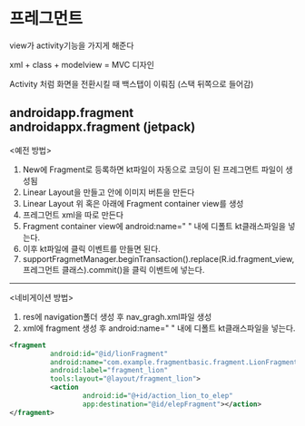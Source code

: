 
# 프레그먼트

view가 activity기능을 가지게 해준다 <br>

xml + class + modelview = MVC 디자인<br>

Activity 처럼 화면을 전환시킬 때 백스탭이 이뤄짐 (스택 뒤쪽으로 들어감) <br>


androidapp.fragment <br>
androidappx.fragment (jetpack) <br>
---
<예전 방법>
1. New에 Fragment로 등록하면 kt파일이 자동으로 코딩이 된 프레그먼트 파일이 생성됨
2. Linear Layout을 만들고 안에 이미지 버튼을 만든다
3. Linear Layout 위 혹은 아래에 Fragment container view를 생성
4. 프레그먼트 xml을 따로 만든다 
5. Fragment container view에 android:name=" " 내에 디폴트 kt클래스파일을 넣는다.
6. 이후 kt파일에 클릭 이벤트를 만들면 된다.
7. supportFragmetManager.beginTransaction().replace(R.id.fragment_view, 프레그먼트 클래스).commit()을 클릭 이벤트에 넣는다.

---
<네비게이션 방법>
1. res에 navigation폴더 생성 후 nav_gragh.xml파일 생성
2. xml에 fragment 생성 후 android:name=" " 내에 디폴트 kt클래스파일을 넣는다.
```xml
<fragment
          android:id="@id/lionFragment"
          android:name="com.example.fragmentbasic.fragment.LionFragment"
          android:label="fragment_lion"
          tools:layout="@layout/fragment_lion">
          <action
                  android:id="@+id/action_lion_to_elep"
                  app:destination="@id/elepFragment"></action>
</fragment>
```
